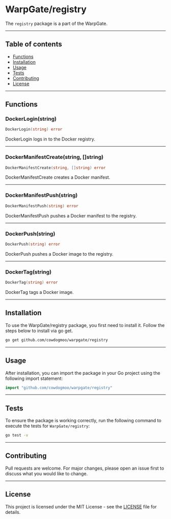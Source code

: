 # WarpGate/registry

The `registry` package is a part of the WarpGate.

---

## Table of contents

- [Functions](#functions)
- [Installation](#installation)
- [Usage](#usage)
- [Tests](#tests)
- [Contributing](#contributing)
- [License](#license)

---

## Functions

### DockerLogin(string)

```go
DockerLogin(string) error
```

DockerLogin logs in to the Docker registry.

---

### DockerManifestCreate(string, []string)

```go
DockerManifestCreate(string, []string) error
```

DockerManifestCreate creates a Docker manifest.

---

### DockerManifestPush(string)

```go
DockerManifestPush(string) error
```

DockerManifestPush pushes a Docker manifest to the registry.

---

### DockerPush(string)

```go
DockerPush(string) error
```

DockerPush pushes a Docker image to the registry.

---

### DockerTag(string)

```go
DockerTag(string) error
```

DockerTag tags a Docker image.

---

## Installation

To use the WarpGate/registry package, you first need to install it.
Follow the steps below to install via go get.

```bash
go get github.com/cowdogmoo/warpgate/registry
```

---

## Usage

After installation, you can import the package in your Go project
using the following import statement:

```go
import "github.com/cowdogmoo/warpgate/registry"
```

---

## Tests

To ensure the package is working correctly, run the following
command to execute the tests for `WarpGate/registry`:

```bash
go test -v
```

---

## Contributing

Pull requests are welcome. For major changes,
please open an issue first to discuss what
you would like to change.

---

## License

This project is licensed under the MIT
License - see the [LICENSE](https://github.com/CowDogMoo/WarpGate/blob/main/LICENSE)
file for details.
